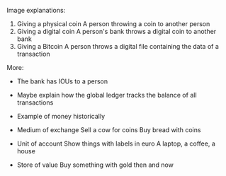 Image explanations:

1. Giving a physical coin
   A person throwing a coin to another person
2. Giving a digital coin
   A person's bank throws a digital coin to another bank
3. Giving a Bitcoin
   A person throws a digital file containing the data of a transaction

More:
* The bank has IOUs to a person
* Maybe explain how the global ledger tracks the balance of all transactions
* Example of money historically

* Medium of exchange
    Sell a cow for coins
    Buy bread with coins
* Unit of account
    Show things with labels in euro
    A laptop, a coffee, a house
* Store of value
    Buy something with gold then and now

